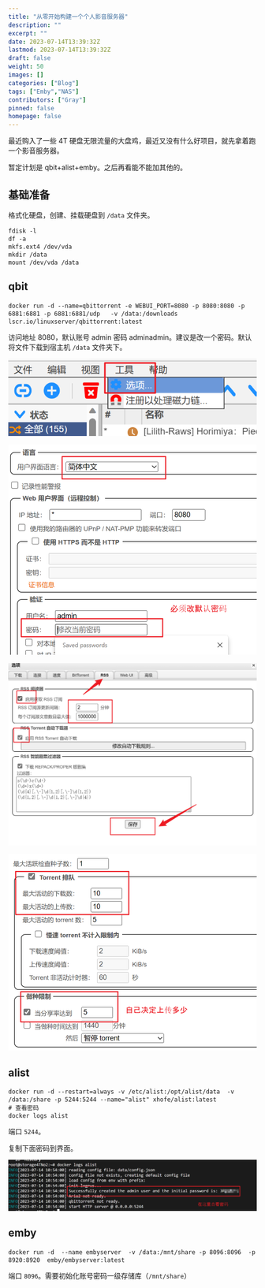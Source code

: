 ```yaml
---
title: "从零开始构建一个个人影音服务器"
description: ""
excerpt: ""
date: 2023-07-14T13:39:32Z
lastmod: 2023-07-14T13:39:32Z
draft: false
weight: 50
images: []
categories: ["Blog"]
tags: ["Emby","NAS"]
contributors: ["Gray"]
pinned: false
homepage: false
---
```



最近购入了一些 4T 硬盘无限流量的大盘鸡，最近又没有什么好项目，就先拿着跑一个影音服务器。

暂定计划是 qbit+alist+emby。之后再看能不能加其他的。


## 基础准备

格式化硬盘，创建、挂载硬盘到 `/data` 文件夹。

```
fdisk -l
df -a
mkfs.ext4 /dev/vda
mkdir /data
mount /dev/vda /data
```

## qbit

```
docker run -d --name=qbittorrent -e WEBUI_PORT=8080 -p 8080:8080 -p 6881:6881 -p 6881:6881/udp   -v /data:/downloads lscr.io/linuxserver/qbittorrent:latest
```
访问地址 8080，默认账号 admin 密码 adminadmin。建议是改一个密码。默认将文件下载到宿主机 `/data` 文件夹下。

![Alt text](image.png)


![Alt text](image-1.png)


![Alt text](image-2.png)

![Alt text](image-3.png)

## alist

``` 
docker run -d --restart=always -v /etc/alist:/opt/alist/data  -v /data:/share -p 5244:5244 --name="alist" xhofe/alist:latest
# 查看密码
docker logs alist
```

端口 `5244`。

复制下面密码到界面。

![Alt text](image-4.png)

## emby



```
docker run -d  --name embyserver  -v /data:/mnt/share -p 8096:8096  -p 8920:8920  emby/embyserver:latest
```

端口 `8096`。需要初始化账号密码一级存储库（`/mnt/share`）

